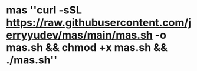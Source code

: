 # mas ''curl -sSL https://raw.githubusercontent.com/jerryyudev/mas/main/mas.sh -o mas.sh && chmod +x mas.sh && ./mas.sh''
